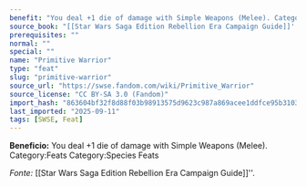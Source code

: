 ```yaml
---
benefit: "You deal +1 die of damage with Simple Weapons (Melee). Category:Feats Category:Species Feats"
source_book: "[[Star Wars Saga Edition Rebellion Era Campaign Guide]]''"
prerequisites: ""
normal: ""
special: ""
name: "Primitive Warrior"
type: "feat"
slug: "primitive-warrior"
source_url: "https://swse.fandom.com/wiki/Primitive_Warrior"
source_license: "CC BY-SA 3.0 (Fandom)"
import_hash: "863604bf32f8d88f03b98913575d9623c987a869acee1ddfce95b3103f9e1579"
last_imported: "2025-09-11"
tags: [SWSE, Feat]
---
```

**Beneficio:** You deal +1 die of damage with Simple Weapons (Melee). Category:Feats Category:Species Feats

*Fonte:* [[Star Wars Saga Edition Rebellion Era Campaign Guide]]''.